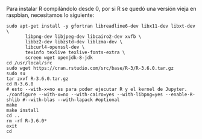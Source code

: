 Para instalar R compilándolo desde 0, por si R se quedó una versión vieja en raspbian, necesitamos lo siguiente:

```shell
sudo apt-get install -y gfortran libreadline6-dev libx11-dev libxt-dev \
       libpng-dev libjpeg-dev libcairo2-dev xvfb \
       libbz2-dev libzstd-dev liblzma-dev \
       libcurl4-openssl-dev \
       texinfo texlive texlive-fonts-extra \
       screen wget openjdk-8-jdk
cd /usr/local/src
sudo wget https://cran.rstudio.com/src/base/R-3/R-3.6.0.tar.gz
sudo su
tar zxvf R-3.6.0.tar.gz
cd R-3.6.0
# esto --with-x=no es para poder ejecutar R y el kernel de Jupyter.
./configure --with-x=no --with-cairo=yes --with-libpng=yes --enable-R-shlib #--with-blas --with-lapack #optional
make
make install
cd ..
rm -rf R-3.6.0*
exit
cd
```
